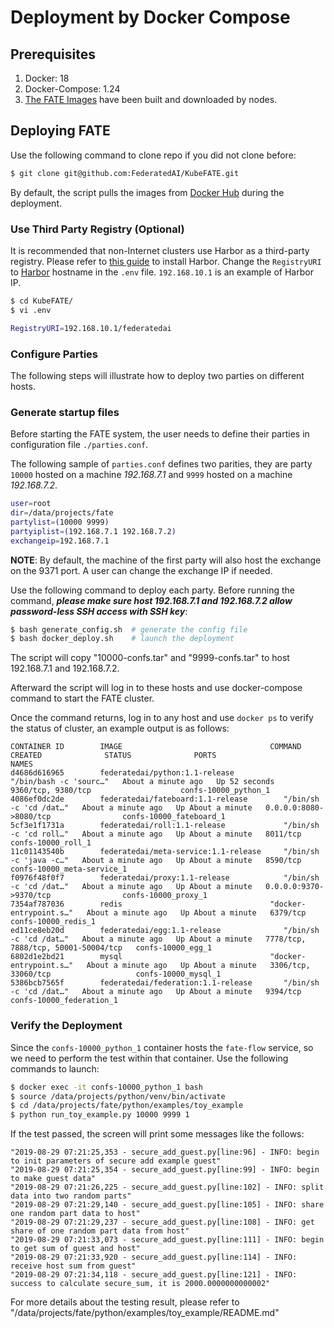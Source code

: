 # Deployment by Docker Compose

## Prerequisites
1. Docker: 18
2. Docker-Compose: 1.24
3. [The FATE Images](https://github.com/FederatedAI/FATE/tree/docker_1.1_contribution/docker-build) have been built and downloaded by nodes.

## Deploying FATE
Use the following command to clone repo if you did not clone before:
```bash
$ git clone git@github.com:FederatedAI/KubeFATE.git
```
By default, the script pulls the images from [Docker Hub](https://hub.docker.com/search?q=federatedai&type=image) during the deployment.

### Use Third Party Registry (Optional)
It is recommended that non-Internet clusters use Harbor as a third-party registry. Please refer to [this guide](https://github.com/FederatedAI/KubeFATE/blob/master/registry/install_harbor.md) to install Harbor. Change the `RegistryURI` to [Harbor](https://goharbor.io/) hostname in the `.env` file. `192.168.10.1` is an example of Harbor IP.
```bash
$ cd KubeFATE/
$ vi .env

RegistryURI=192.168.10.1/federatedai
```

### Configure Parties
The following steps will illustrate how to deploy two parties on different hosts.

### Generate startup files
Before starting the FATE system, the user needs to define their parties in configuration file `./parties.conf`. 

The following sample of `parties.conf` defines two parities, they are party `10000` hosted on a machine *192.168.7.1* and `9999` hosted on a machine *192.168.7.2*.

```bash
user=root
dir=/data/projects/fate
partylist=(10000 9999)
partyiplist=(192.168.7.1 192.168.7.2)
exchangeip=192.168.7.1
```

**NOTE**: By default, the machine of the first party will also host the exchange on the 9371 port. A user can change the exchange IP if needed.

Use the following command to deploy each party. Before running the command, ***please make sure host 192.168.7.1 and 192.168.7.2 allow password-less SSH access with SSH key***:

```bash
$ bash generate_config.sh  # generate the config file
$ bash docker_deploy.sh    # launch the deployment
```

The script will copy "10000-confs.tar" and "9999-confs.tar" to host 192.168.7.1 and 192.168.7.2.

Afterward the script will log in to these hosts and use docker-compose command to start the FATE cluster.

Once the command returns, log in to any host and use `docker ps` to verify the status of cluster, an example output is as follows:

```
CONTAINER ID        IMAGE                                 COMMAND                  CREATED              STATUS              PORTS                                 NAMES
d4686d616965        federatedai/python:1.1-release           "/bin/bash -c 'sourc…"   About a minute ago   Up 52 seconds       9360/tcp, 9380/tcp                    confs-10000_python_1
4086ef0dc2de        federatedai/fateboard:1.1-release        "/bin/sh -c 'cd /dat…"   About a minute ago   Up About a minute   0.0.0.0:8080->8080/tcp                confs-10000_fateboard_1
5cf3e1f1731a        federatedai/roll:1.1-release             "/bin/sh -c 'cd roll…"   About a minute ago   Up About a minute   8011/tcp                              confs-10000_roll_1
11c01143540b        federatedai/meta-service:1.1-release     "/bin/sh -c 'java -c…"   About a minute ago   Up About a minute   8590/tcp                              confs-10000_meta-service_1
f0976f48f0f7        federatedai/proxy:1.1-release            "/bin/sh -c 'cd /dat…"   About a minute ago   Up About a minute   0.0.0.0:9370->9370/tcp                confs-10000_proxy_1
7354af787036        redis                                 "docker-entrypoint.s…"   About a minute ago   Up About a minute   6379/tcp                              confs-10000_redis_1
ed11ce8eb20d        federatedai/egg:1.1-release              "/bin/sh -c 'cd /dat…"   About a minute ago   Up About a minute   7778/tcp, 7888/tcp, 50001-50004/tcp   confs-10000_egg_1
6802d1e2bd21        mysql                                 "docker-entrypoint.s…"   About a minute ago   Up About a minute   3306/tcp, 33060/tcp                   confs-10000_mysql_1
5386bcb7565f        federatedai/federation:1.1-release       "/bin/sh -c 'cd /dat…"   About a minute ago   Up About a minute   9394/tcp                              confs-10000_federation_1
```

### Verify the Deployment
Since the `confs-10000_python_1` container hosts the `fate-flow` service, so we need to perform the test within that container. Use the following commands to launch:
```bash
$ docker exec -it confs-10000_python_1 bash
$ source /data/projects/python/venv/bin/activate
$ cd /data/projects/fate/python/examples/toy_example
$ python run_toy_example.py 10000 9999 1
```
If the test passed, the screen will print some messages like the follows:
```
"2019-08-29 07:21:25,353 - secure_add_guest.py[line:96] - INFO: begin to init parameters of secure add example guest"
"2019-08-29 07:21:25,354 - secure_add_guest.py[line:99] - INFO: begin to make guest data"
"2019-08-29 07:21:26,225 - secure_add_guest.py[line:102] - INFO: split data into two random parts"
"2019-08-29 07:21:29,140 - secure_add_guest.py[line:105] - INFO: share one random part data to host"
"2019-08-29 07:21:29,237 - secure_add_guest.py[line:108] - INFO: get share of one random part data from host"
"2019-08-29 07:21:33,073 - secure_add_guest.py[line:111] - INFO: begin to get sum of guest and host"
"2019-08-29 07:21:33,920 - secure_add_guest.py[line:114] - INFO: receive host sum from guest"
"2019-08-29 07:21:34,118 - secure_add_guest.py[line:121] - INFO: success to calculate secure_sum, it is 2000.0000000000002"
```
For more details about the testing result, please refer to "/data/projects/fate/python/examples/toy_example/README.md" 

